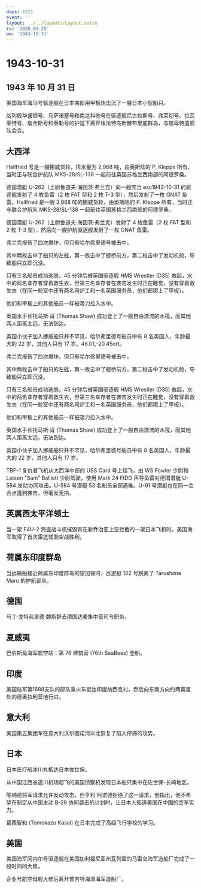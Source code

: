 ```yaml
---
days: 1521
event: ''
layout: ../../layouts/Layout.astro
ru: '2026-04-25'
ww: '1943-10-31'
---
```


# 1943-10-31

## 1943 年 10 月 31 日

美国海军海马号驱逐舰在日本南部用甲板炮击沉了一艘日本小型船只。

战列舰华盛顿号、马萨诸塞号和南达科他号在驱逐舰尼古拉斯号、弗莱彻号、拉瓦莱特号、詹金斯号和泰勒号的护送下离开埃法特岛新赫布里底群岛，与航母特遣舰队会合。

## 大西洋

Hallfried 号是一艘挪威货轮，排水量为 2,968 吨，由奥斯陆的 P. Kleppe
所有，当时正与联合护航队 MKS-28/SL-138
一起前往英国苏格兰西南部的阿德罗桑。

德国潜艇 U-262（上尉鲁道夫·海因茨·弗兰克）向一艘充当 esc1943-10-31
的驱逐舰发射了 4 枚鱼雷（2 枚 FAT 型和 2 枚 T-3 型），然后发射了一枚
GNAT 鱼雷。Hallfried 是一艘 2,968 吨的挪威货轮，由奥斯陆的 P. Kleppe
所有，当时正与联合护航队 MKS-28/SL-138
一起前往英国苏格兰西南部的阿德罗桑。

德国潜艇 U-262（上尉鲁道夫·海因茨·弗兰克）发射了 4 枚鱼雷（2 枚 FAT 型和
2 枚 T-3 型），然后向一艘护航驱逐舰发射了一枚 GNAT 鱼雷。

弗兰克报告了四次爆炸，但只有哈尔弗里德号被击中。

其中两枚击中了船只的左舷，第一枚击中了舰桥前方，第二枚击中了发动机舱，导致船只立即沉没。

只有三名船员成功逃脱，45 分钟后被英国驱逐舰 HMS Wrestler (D35)
救起，水中的两名幸存者穿着救生衣，但第三名幸存者在袭击发生时正在睡觉，没有穿着救生衣（在同一舱室中还有两名司炉工和一名英国服务员，他们都爬上了甲板）。

他们和甲板上的其他船员一样被吸力拉入水中。

英国水手长托马斯·肖 (Thomas Shaw)
成功登上了一艘自由漂流的木筏，而其他两人距离太远，无法到达。

英国小伙子加入挪威船只并不罕见，哈尔弗里德号船员中有 8
名英国人，年龄最大的 22 岁，其他人只有 17 岁。46.01,-20.45ort。

弗兰克报告了四次爆炸，但只有哈尔弗里德号被击中。

其中两枚击中了船只的左舷，第一枚击中了舰桥前方，第二枚击中了发动机舱，导致船只立即沉没。

只有三名船员成功逃脱，45 分钟后被英国驱逐舰 HMS Wrestler (D35)
救起，水中的两名幸存者穿着救生衣，但第三名幸存者在袭击发生时正在睡觉，没有穿着救生衣（在同一舱室中还有两名司炉工和一名英国服务员，他们都爬上了甲板）。

他们和甲板上的其他船员一样被吸力拉入水中。

英国水手长托马斯·肖 (Thomas Shaw)
成功登上了一艘自由漂流的木筏，而其他两人距离太远，无法到达。

英国小伙子加入挪威船只并不罕见，哈尔弗里德号船员中有 8
名英国人，年龄最大的 22 岁，其他人只有 17 岁。

TBF-1 复仇者飞机从大西洋中部的 USS Card 号上起飞，由 WS Fowler 少尉和
Letson "Sam" Balliett 少尉驾驶，使用 Mark 24 FIDO 声导鱼雷对德国潜艇
U-584 发动协同攻击。U-584 号潜艇 53 名船员全部遇难。U-91
号潜艇也在同一会合点遭到袭击，但毫发无损。

## 英属西太平洋领土

当一架 F4U-2
海盗战斗机摧毁其在新乔治亚上空拦截的一架日本飞机时，美国海军取得了首次雷达辅助空战胜利。

## 荷属东印度群岛

当运输船接近荷属东印度群岛的望加锡时，巡逻艇 102 号脱离了 Tarushima Maru
的护航部队。

## 德国

马丁·戈特弗里德·魏斯辞去德国达豪集中营司令职务。

## 夏威夷

巴伯斯角海军航空站：第 76 建筑营 (76th SeaBees) 登船。

## 印度

美国陆军第1688支队的部队乘火车抵达印度纳西克村，然后向东南方向约两英里处的德奥拉利营地行进。

## 意大利

美国第五集团军在意大利沃尔图诺河以北恢复了陷入停滞的攻势。

## 日本

日本医疗船冰川丸抵达日本佐世保。

从中国江西省遂川机场起飞的美国侦察机发现日本船只集中在佐世保-长崎地区。

陈纳德将军请求允许发动攻击，但亨利·阿诺德拒绝了这一请求，他指出，他不希望在制定从中国发动
B-29 协同袭击的计划时，让日本人知道美国在中国的空军实力。

葛西智和 (Tomokazu Kasai) 在日本完成了高级飞行学校的学习。

## 美国

美国海军冈内尔号驱逐舰在美国加利福尼亚州瓦列霍的马雷岛海军造船厂完成了一段时间的大修。

企业号航空母舰大修后离开普吉特海湾海军造船厂。